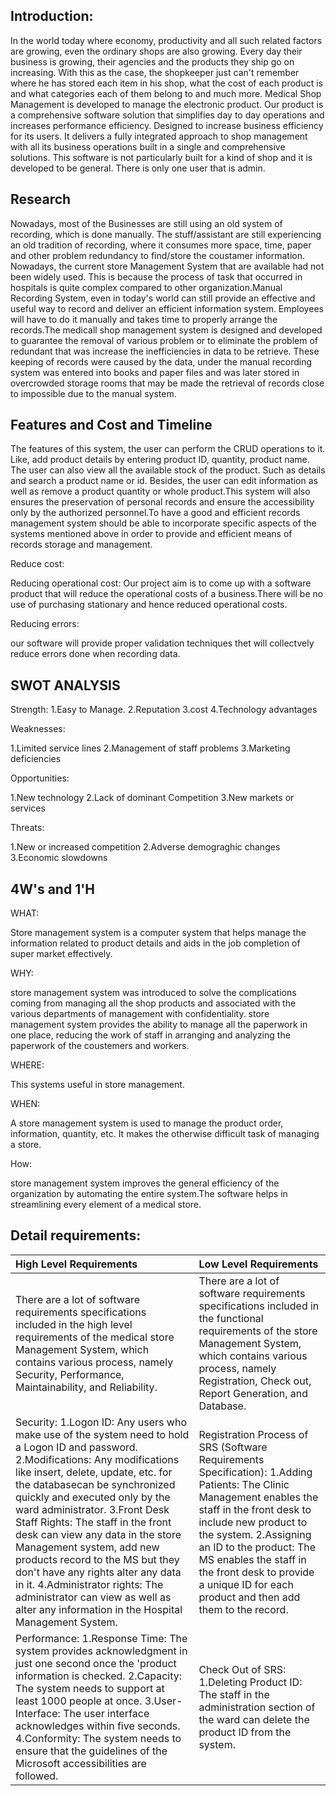 ## Introduction:

In the world today where economy, productivity and all such related factors are growing, even the ordinary shops are also growing. Every day their business is growing, their agencies and the products they ship go on increasing. With this as the case, the shopkeeper just can&#39;t remember where he has stored each item in his shop, what the cost of each product is and what categories each of them belong to and much more.
Medical Shop Management is developed to manage the electronic product. Our product is a comprehensive software solution that simplifies day to day operations and increases performance efficiency. Designed to increase business efficiency for its users. It delivers a fully integrated approach to shop management with all its business operations built in a single and comprehensive solutions. This software is not particularly built for a kind of shop and it is developed to be general. There is only one user that is admin.

## Research

Nowadays, most of the Businesses  are still using an old system of recording, which is done manually. The stuff/assistant are still experiencing an old tradition of recording, where it consumes more space, time, paper and other problem redundancy to find/store the coustamer information.
Nowadays, the current store Management System that are available had not been widely used. This is because the process of task that occurred in hospitals is quite complex compared to other organization.Manual Recording System, even in today's world can still provide an effective and useful way to record and deliver an efficient information system. Employees will have to do it manually and takes time to properly arrange the records.The medicall shop management system is designed and developed to guarantee the removal of various problem or to eliminate the problem of redundant that was increase the inefficiencies in data to be retrieve. These keeping of records were caused by the data, under the manual recording system was entered into books and paper files and was later stored in overcrowded storage rooms that may be made the retrieval of records close to impossible due to the manual system.

## Features and Cost and Timeline

The features of this system, the user can perform the CRUD operations to it. Like, add product details by entering product ID, quantity, product name. The user can also view all the available stock of the product. Such as details and search a product name or id. Besides, the user can edit information as well as remove a product quantity or whole product.This system will also ensures the preservation of personal records and ensure the accessibility only by the authorized personnel.To have a good and efficient records management system should be able to incorporate specific aspects of the systems mentioned above in order to provide and efficient means of records storage and management.

Reduce cost:

Reducing operational cost: Our project aim is to come up with a software product that will reduce the operational costs of a business.There will be no use of purchasing stationary and hence reduced operational costs.

Reducing errors:

our software will provide proper validation techniques thet will collectvely reduce errors done when recording data.

## SWOT ANALYSIS

Strength:
1.Easy to Manage.
2.Reputation
3.cost
4.Technology advantages

Weaknesses:

1.Limited service lines
2.Management of staff problems
3.Marketing deficiencies

Opportunities:

1.New technology
2.Lack of dominant Competition
3.New markets or services

Threats:

1.New or increased competition
2.Adverse demograghic changes
3.Economic slowdowns

## 4W's and 1'H

WHAT:

Store management system is a computer system that helps manage the information related to product details and aids in the job completion of super market  effectively.

WHY:

store management system was introduced to solve the complications coming from managing all the shop products and associated with the various departments of management with confidentiality. store management system provides the ability to manage all the paperwork in one place, reducing the work of staff in arranging and analyzing the paperwork of the coustemers and workers.

WHERE:

This systems useful in store management.

WHEN:

A store management system is used to manage the product order, information, quantity, etc. It makes the otherwise difficult task of managing a store.

How:

store management system improves the general efficiency of the organization by automating the entire system.The software helps in streamlining every element of a medical store. 


## Detail requirements:

|High Level Requirements|Low Level Requirements|
|:----------------------|:------------------------|
|There are a lot of software requirements specifications included in the high level requirements of the medical store Management System, which contains various process, namely Security, Performance, Maintainability, and Reliability.|  There are a lot of software requirements specifications included in the functional requirements of the store Management System, which contains various process, namely Registration, Check out, Report Generation, and Database.|
|  Security:   1.Logon ID: Any users who make use of the system need to hold a Logon ID and password. 2.Modifications: Any modifications like insert, delete, update, etc. for the databasecan be synchronized quickly and executed only by the ward administrator. 3.Front Desk Staff Rights: The staff in the front desk can view any data in the store Management system, add new products record to the MS but they don't have any rights alter any data in it. 4.Administrator rights: The administrator can view as well as alter any information in the Hospital Management System.|   Registration Process of SRS (Software Requirements Specification): 1.Adding Patients: The Clinic Management enables the staff in the front desk to include new product to the system. 2.Assigning an ID to the product: The MS enables the staff in the front desk to provide a unique ID for each product and then add them to the record.|
|  Performance:  1.Response Time: The system provides acknowledgment in just one second once the 'product information is checked. 2.Capacity: The system needs to support at least 1000 people at once. 3.User-Interface: The user interface acknowledges within five seconds. 4.Conformity: The system needs to ensure that the guidelines of the Microsoft accessibilities are followed.|Check Out of SRS:  1.Deleting Product ID: The staff in the administration section of the ward can delete the product ID from the system.|



